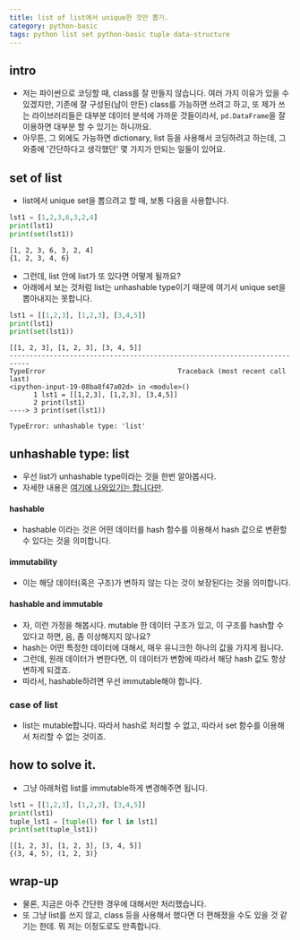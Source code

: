 ```yaml
---
title: list of list에서 unique한 것만 뽑기. 
category: python-basic
tags: python list set python-basic tuple data-structure
---
```


## intro

- 저는 파이썬으로 코딩할 때, class를 잘 만들지 않습니다. 여러 가지 이유가 있을 수 있겠지만, 기존에 잘 구성된(남이 만든) class를 가능하면 쓰려고 하고, 또 제가 쓰는 라이브러리들은 대부분 데이터 분석에 가까운 것들이라서, `pd.DataFrame`을 잘 이용하면 대부분 할 수 있기는 하니까요. 
- 아무튼, 그 외에도 가능하면 dictionary, list 등을 사용해서 코딩하려고 하는데, 그 와중에 '간단하다고 생각했던' 몇 가지가 안되는 일들이 있어요. 

## set of list

- list에서 unique set을 뽑으려고 할 때, 보통 다음을 사용합니다. 

```python
lst1 = [1,2,3,6,3,2,4]
print(lst1)
print(set(lst1))
```

```
[1, 2, 3, 6, 3, 2, 4]
{1, 2, 3, 4, 6}
```

- 그런데, list 안에 list가 또 있다면 어떻게 될까요? 
- 아래에서 보는 것처럼 list는 unhashable type이기 때문에 여기서 unique set을 뽑아내지는 못합니다. 

```python
lst1 = [[1,2,3], [1,2,3], [3,4,5]]
print(lst1)
print(set(lst1))
```

```
[[1, 2, 3], [1, 2, 3], [3, 4, 5]]
---------------------------------------------------------------------------
TypeError                                 Traceback (most recent call last)
<ipython-input-19-08ba8f47a02d> in <module>()
      1 lst1 = [[1,2,3], [1,2,3], [3,4,5]]
      2 print(lst1)
----> 3 print(set(lst1))

TypeError: unhashable type: 'list'
```

## unhashable type: list

- 우선 list가 unhashable type이라는 것을 한번 알아봅시다. 
- 자세한 내용은 [여기에 나와있기는 합니다만](https://stackoverflow.com/questions/2671376/hashable-immutable). 

#### hashable 

- hashable 이라는 것은 어떤 데이터를 hash 함수를 이용해서 hash 값으로 변환할 수 있다는 것을 의미합니다. 

#### immutability

- 이는 해당 데이터(혹은 구조)가 변하지 않는 다는 것이 보장된다는 것을 의미합니다. 

#### hashable and immutable 

- 자, 이런 가정을 해봅시다. mutable 한 데이터 구조가 있고, 이 구조를 hash할 수 있다고 하면, 음, 좀 이상해지지 않나요? 
- hash는 어떤 특정한 데이터에 대해서, 매우 유니크한 하나의 값을 가지게 됩니다. 
- 그런데, 원래 데이터가 변한다면, 이 데이터가 변함에 따라서 해당 hash 값도 항상 변하게 되겠죠. 
- 따라서, hashable하려면 우선 immutable해야 합니다.

### case of list

- list는 mutable합니다. 따라서 hash로 처리할 수 없고, 따라서 set 함수를 이용해서 처리할 수 없는 것이죠. 


## how to solve it. 

- 그냥 아래처럼 list를 immutable하게 변경해주면 됩니다. 

```python
lst1 = [[1,2,3], [1,2,3], [3,4,5]]
print(lst1)
tuple_lst1 = [tuple(l) for l in lst1]
print(set(tuple_lst1))
```

```
[[1, 2, 3], [1, 2, 3], [3, 4, 5]]
{(3, 4, 5), (1, 2, 3)}
```

## wrap-up

- 물론, 지금은 아주 간단한 경우에 대해서만 처리했습니다. 
- 또 그냥 list를 쓰지 않고, class 등을 사용해서 했다면 더 편해졌을 수도 있을 것 같기는 한데. 뭐 저는 이정도로도 만족합니다. 



